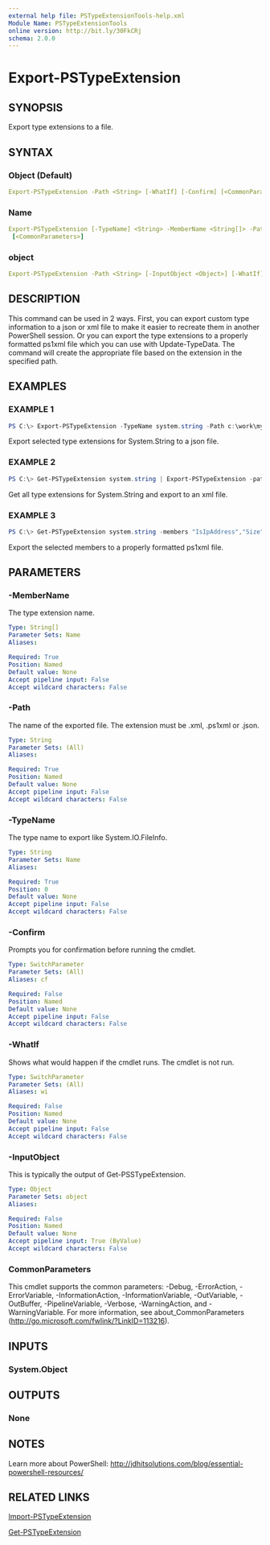 ```yaml
---
external help file: PSTypeExtensionTools-help.xml
Module Name: PSTypeExtensionTools
online version: http://bit.ly/30FkCRj
schema: 2.0.0
---
```


# Export-PSTypeExtension

## SYNOPSIS

Export type extensions to a file.

## SYNTAX

### Object (Default)

```yaml
Export-PSTypeExtension -Path <String> [-WhatIf] [-Confirm] [<CommonParameters>]
```

### Name

```yaml
Export-PSTypeExtension [-TypeName] <String> -MemberName <String[]> -Path <String> [-WhatIf] [-Confirm]
 [<CommonParameters>]
```

### object

```yaml
Export-PSTypeExtension -Path <String> [-InputObject <Object>] [-WhatIf] [-Confirm] [<CommonParameters>]
```

## DESCRIPTION

This command can be used in 2 ways. First, you can export custom type information to a json or xml file to make it easier to recreate them in another PowerShell session. Or you can export the type extensions to a properly formatted ps1xml file which you can use with Update-TypeData. The command will create the appropriate file based on the extension in the specified path.

## EXAMPLES

### EXAMPLE 1

```powershell
PS C:\> Export-PSTypeExtension -TypeName system.string -Path c:\work\mystringtypes.json -MemberName Size,IsIPAddress
```

Export selected type extensions for System.String to a json file.

### EXAMPLE 2

```powershell
PS C:\> Get-PSTypeExtension system.string | Export-PSTypeExtension -path c:\work\stringtypes.xml
```

Get all type extensions for System.String and export to an xml file.

### EXAMPLE 3

```powershell
PS C:\> Get-PSTypeExtension system.string -members "IsIpAddress","Size","Randomize" | Export-PSTypeExtension -path c:\work\mystring.type.ps1xml
```

Export the selected members to a properly formatted ps1xml file.

## PARAMETERS

### -MemberName

The type extension name.

```yaml
Type: String[]
Parameter Sets: Name
Aliases:

Required: True
Position: Named
Default value: None
Accept pipeline input: False
Accept wildcard characters: False
```

### -Path

The name of the exported file. The extension must be .xml, .ps1xml or .json.

```yaml
Type: String
Parameter Sets: (All)
Aliases:

Required: True
Position: Named
Default value: None
Accept pipeline input: False
Accept wildcard characters: False
```

### -TypeName

The type name to export like System.IO.FileInfo.

```yaml
Type: String
Parameter Sets: Name
Aliases:

Required: True
Position: 0
Default value: None
Accept pipeline input: False
Accept wildcard characters: False
```

### -Confirm

Prompts you for confirmation before running the cmdlet.

```yaml
Type: SwitchParameter
Parameter Sets: (All)
Aliases: cf

Required: False
Position: Named
Default value: None
Accept pipeline input: False
Accept wildcard characters: False
```

### -WhatIf

Shows what would happen if the cmdlet runs. The cmdlet is not run.

```yaml
Type: SwitchParameter
Parameter Sets: (All)
Aliases: wi

Required: False
Position: Named
Default value: None
Accept pipeline input: False
Accept wildcard characters: False
```

### -InputObject

This is typically the output of Get-PSSTypeExtension.

```yaml
Type: Object
Parameter Sets: object
Aliases: 

Required: False
Position: Named
Default value: None
Accept pipeline input: True (ByValue)
Accept wildcard characters: False
```

### CommonParameters

This cmdlet supports the common parameters: -Debug, -ErrorAction, -ErrorVariable, -InformationAction, -InformationVariable, -OutVariable, -OutBuffer, -PipelineVariable, -Verbose, -WarningAction, and -WarningVariable. For more information, see about_CommonParameters (http://go.microsoft.com/fwlink/?LinkID=113216).

## INPUTS

### System.Object

## OUTPUTS

### None

## NOTES

Learn more about PowerShell: http://jdhitsolutions.com/blog/essential-powershell-resources/

## RELATED LINKS

[Import-PSTypeExtension]()

[Get-PSTypeExtension]()
